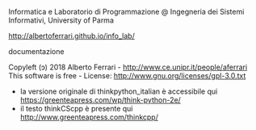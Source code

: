 Informatica e Laboratorio di Programmazione @ Ingegneria dei Sistemi Informativi, University of Parma

http://albertoferrari.github.io/info_lab/

documentazione

Copyleft (ɔ) 2018 Alberto Ferrari - http://www.ce.unipr.it/people/aferrari
This software is free - License: http://www.gnu.org/licenses/gpl-3.0.txt

- la versione originale di thinkpython_italian è accessibile qui
https://greenteapress.com/wp/think-python-2e/
- il testo thinkCScpp è presente qui
http://www.greenteapress.com/thinkcpp/
